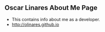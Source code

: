 ## Oscar Linares About Me Page


* This contains info about me as a developer.
* http://olinares.github.io
